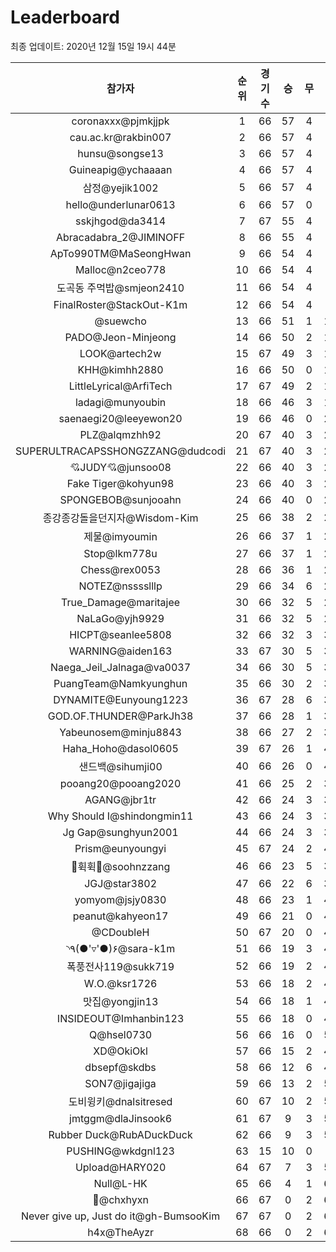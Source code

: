 # Leaderboard
최종 업데이트: 2020년 12월 15일 19시 44분




| 참가자 | 순위 | 경기수 | 승 | 무 | 패 | 승점 |
|:---:|:---:|:---:|:---:|:---:|:---:|:---:|
| coronaxxx@pjmkjjpk | 1 | 66 | 57 | 4 | 5 | 175 |
| cau.ac.kr@rakbin007 | 2 | 66 | 57 | 4 | 5 | 175 |
| hunsu@songse13 | 3 | 66 | 57 | 4 | 5 | 175 |
| Guineapig@ychaaaan | 4 | 66 | 57 | 4 | 5 | 175 |
| 삼정@yejik1002 | 5 | 66 | 57 | 4 | 5 | 175 |
| hello@underlunar0613 | 6 | 66 | 57 | 0 | 9 | 171 |
| sskjhgod@da3414 | 7 | 67 | 55 | 4 | 8 | 169 |
| Abracadabra_2@JIMINOFF | 8 | 66 | 55 | 4 | 7 | 169 |
| ApTo990TM@MaSeongHwan | 9 | 66 | 54 | 4 | 8 | 166 |
| Malloc@n2ceo778 | 10 | 66 | 54 | 4 | 8 | 166 |
| 도곡동 주먹밥@smjeon2410 | 11 | 66 | 54 | 4 | 8 | 166 |
| FinalRoster@StackOut-K1m | 12 | 66 | 54 | 4 | 8 | 166 |
| @suewcho | 13 | 66 | 51 | 1 | 14 | 154 |
| PADO@Jeon-Minjeong | 14 | 66 | 50 | 2 | 14 | 152 |
| LOOK@artech2w | 15 | 67 | 49 | 3 | 15 | 150 |
| KHH@kimhh2880 | 16 | 66 | 50 | 0 | 16 | 150 |
| LittleLyrical@ArfiTech | 17 | 67 | 49 | 2 | 16 | 149 |
| ladagi@munyoubin | 18 | 66 | 46 | 3 | 17 | 141 |
| saenaegi20@leeyewon20 | 19 | 66 | 46 | 0 | 20 | 138 |
| PLZ@alqmzhh92 | 20 | 67 | 40 | 3 | 24 | 123 |
| SUPERULTRACAPSSHONGZZANG@dudcodi | 21 | 67 | 40 | 3 | 24 | 123 |
| 💘JUDY💘@junsoo08 | 22 | 66 | 40 | 3 | 23 | 123 |
| Fake Tiger@kohyun98 | 23 | 66 | 40 | 3 | 23 | 123 |
| SPONGEBOB@sunjooahn | 24 | 66 | 40 | 0 | 26 | 120 |
| 종강종강돌을던지자@Wisdom-Kim | 25 | 66 | 38 | 2 | 26 | 116 |
| 제물@imyoumin | 26 | 66 | 37 | 1 | 28 | 112 |
| Stop@lkm778u | 27 | 66 | 37 | 1 | 28 | 112 |
| Chess@rex0053 | 28 | 66 | 36 | 1 | 29 | 109 |
| NOTEZ@nsssslllp | 29 | 66 | 34 | 6 | 26 | 108 |
| True_Damage@maritajee | 30 | 66 | 32 | 5 | 29 | 101 |
| NaLaGo@yjh9929 | 31 | 66 | 32 | 5 | 29 | 101 |
| HICPT@seanlee5808 | 32 | 66 | 32 | 3 | 31 | 99 |
| WARNING@aiden163 | 33 | 67 | 30 | 5 | 32 | 95 |
| Naega_Jeil_Jalnaga@va0037 | 34 | 66 | 30 | 5 | 31 | 95 |
| PuangTeam@Namkyunghun | 35 | 66 | 30 | 2 | 34 | 92 |
| DYNAMITE@Eunyoung1223 | 36 | 67 | 28 | 6 | 33 | 90 |
| GOD.OF.THUNDER@ParkJh38 | 37 | 66 | 28 | 1 | 37 | 85 |
| Yabeunosem@minju8843 | 38 | 66 | 27 | 2 | 37 | 83 |
| Haha_Hoho@dasol0605 | 39 | 67 | 26 | 1 | 40 | 79 |
| 샌드백@sihumji00 | 40 | 66 | 26 | 0 | 40 | 78 |
| pooang20@pooang2020 | 41 | 66 | 25 | 2 | 39 | 77 |
| AGANG@jbr1tr | 42 | 66 | 24 | 3 | 39 | 75 |
| Why Should I@shindongmin11 | 43 | 66 | 24 | 3 | 39 | 75 |
| Jg Gap@sunghyun2001 | 44 | 66 | 24 | 3 | 39 | 75 |
| Prism@eunyoungyi | 45 | 67 | 24 | 2 | 41 | 74 |
| 💫휙휙💫@soohnzzang | 46 | 66 | 23 | 5 | 38 | 74 |
| JGJ@star3802 | 47 | 66 | 22 | 6 | 38 | 72 |
| yomyom@jsjy0830 | 48 | 66 | 23 | 1 | 42 | 70 |
| peanut@kahyeon17 | 49 | 66 | 21 | 0 | 45 | 63 |
| @CDoubleH | 50 | 67 | 20 | 0 | 47 | 60 |
| ◝٩(●'▿'●)۶@sara-k1m | 51 | 66 | 19 | 3 | 44 | 60 |
| 폭풍전사119@sukk719 | 52 | 66 | 19 | 2 | 45 | 59 |
| W.O.@ksr1726 | 53 | 66 | 18 | 2 | 46 | 56 |
| 맛집@yongjin13 | 54 | 66 | 18 | 1 | 47 | 55 |
| INSIDEOUT@Imhanbin123 | 55 | 66 | 18 | 0 | 48 | 54 |
| Q@hsel0730 | 56 | 66 | 16 | 0 | 50 | 48 |
| XD@OkiOkl | 57 | 66 | 15 | 2 | 49 | 47 |
| dbsepf@skdbs | 58 | 66 | 12 | 6 | 48 | 42 |
| SON7@jigajiga | 59 | 66 | 13 | 2 | 51 | 41 |
| 도비윙키@dnalsitresed | 60 | 67 | 10 | 2 | 55 | 32 |
| jmtggm@dlaJinsook6 | 61 | 67 | 9 | 3 | 55 | 30 |
| Rubber Duck@RubADuckDuck | 62 | 66 | 9 | 3 | 54 | 30 |
| PUSHING@wkdgnl123 | 63 | 15 | 10 | 0 | 5 | 30 |
| Upload@HARY020 | 64 | 67 | 7 | 3 | 57 | 24 |
| Null@L-HK | 65 | 66 | 4 | 1 | 61 | 13 |
| 👑@chxhyxn | 66 | 67 | 0 | 2 | 65 | 2 |
| Never give up, Just do it@gh-BumsooKim | 67 | 67 | 0 | 2 | 65 | 2 |
| h4x@TheAyzr | 68 | 66 | 0 | 2 | 64 | 2 |